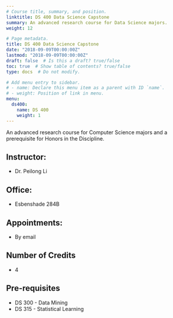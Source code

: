 ```yaml
---
# Course title, summary, and position.
linktitle: DS 400 Data Science Capstone
summary: An advanced research course for Data Science majors.
weight: 12

# Page metadata.
title: DS 400 Data Science Capstone
date: "2018-09-09T00:00:00Z"
lastmod: "2018-09-09T00:00:00Z"
draft: false  # Is this a draft? true/false
toc: true  # Show table of contents? true/false
type: docs  # Do not modify.

# Add menu entry to sidebar.
# - name: Declare this menu item as a parent with ID `name`.
# - weight: Position of link in menu.
menu:
  ds400:
    name: DS 400
    weight: 1
---
```



An advanced research course for Computer Science majors and a prerequisite for Honors in the Discipline.

## Instructor:

* Dr. Peilong Li

## Office:

* Esbenshade 284B

## Appointments:

* By email

## Number of Credits

* 4

## Pre-requisites

* DS 300 - Data Mining
* DS 315 - Statistical Learning
